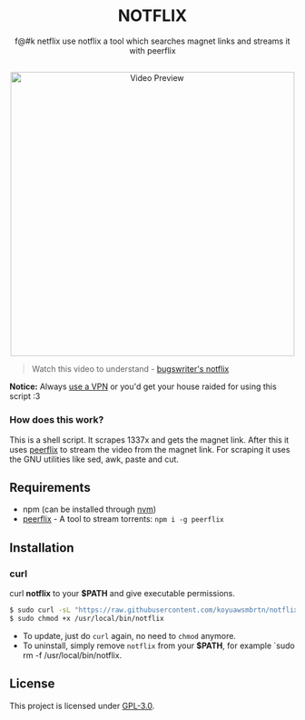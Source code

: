 <h1 align="center">NOTFLIX</h1>
<p align="center">f@#k netflix use notflix a tool which searches magnet links and streams it with peerflix</p>

##
<p align="center">
<img src="./preview.gif" alt="Video Preview" width="500px">
</p>

> Watch this video to understand - [bugswriter's notflix](https://youtu.be/FbE19_omaWY)

**Notice:** Always [use a VPN](https://mullvad.net) or you'd get your house raided for using this script :3

### How does this work?

This is a shell script. It scrapes 1337x and gets the magnet link.
After this it uses [peerflix](https://github.com/mafintosh/peerflix) to stream the video from the magnet link.
For scraping it uses the GNU utilities like sed, awk, paste and cut.

## Requirements

* npm (can be installed through [nvm](https://github.com/nvm-sh/nvm?tab=readme-ov-file#install--update-script))
* [peerflix](https://github.com/mafintosh/peerflix) - A tool to stream torrents: `npm i -g peerflix`

## Installation

### curl
curl **notflix** to your **$PATH** and give executable permissions.

```sh
$ sudo curl -sL "https://raw.githubusercontent.com/koyuawsmbrtn/notflix/master/notflix" -o /usr/local/bin/notflix
$ sudo chmod +x /usr/local/bin/notflix
```
- To update, just do `curl` again, no need to `chmod` anymore.
- To uninstall, simply remove `notflix` from your **$PATH**, for example `sudo rm -f /usr/local/bin/notflix.

## License
This project is licensed under [GPL-3.0](https://raw.githubusercontent.com/Illumina/licenses/master/gpl-3.0.txt).


